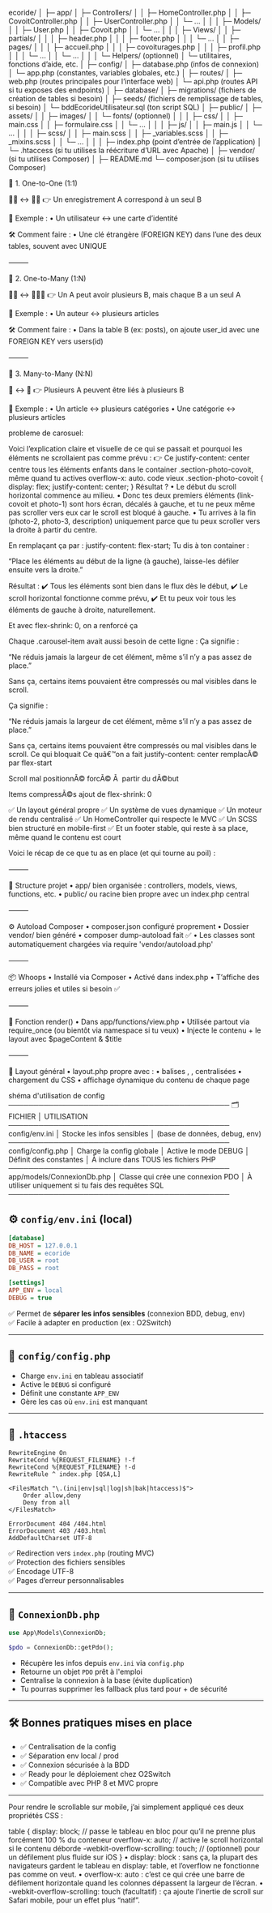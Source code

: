 ecoride/
│
├─ app/
│ ├─ Controllers/
│ │ ├─ HomeController.php
│ │ ├─ CovoitController.php
│ │ ├─ UserController.php
│ │ └─ ...
│ │
│ ├─ Models/
│ │ ├─ User.php
│ │ ├─ Covoit.php
│ │ └─ ...
│ │
│ ├─ Views/
│ │ ├─ partials/
│ │ │ ├─ header.php
│ │ │ ├─ footer.php
│ │ │ └─ ...
│ │ ├─ pages/
│ │ │ ├─ accueil.php
│ │ │ ├─ covoiturages.php
│ │ │ ├─ profil.php
│ │ │ └─ ...
│ │ └─ ...
│ │
│ └─ Helpers/ (optionnel)
│ └─ utilitaires, fonctions d’aide, etc.
│
├─ config/
│ ├─ database.php (infos de connexion)
│ └─ app.php (constantes, variables globales, etc.)
│
├─ routes/
│ ├─ web.php (routes principales pour l’interface web)
│ └─ api.php (routes API si tu exposes des endpoints)
│
├─ database/
│ ├─ migrations/ (fichiers de création de tables si besoin)
│ ├─ seeds/ (fichiers de remplissage de tables, si besoin)
│ └─ bddEcorideUtilisateur.sql (ton script SQL)
│
├─ public/
│ ├─ assets/
│ │ ├─ images/
│ │ └─ fonts/ (optionnel)
│ │
│ ├─ css/
│ │ ├─ main.css
│ │ ├─ formulaire.css
│ │ └─ ...
│ │
│ ├─ js/
│ │ ├─ main.js
│ │ └─ ...
│ │
│ ├─ scss/
│ │ ├─ main.scss
│ │ ├─ \_variables.scss
│ │ ├─ \_mixins.scss
│ │ └─ ...
│ │
│ ├─ index.php (point d’entrée de l’application)
│ └─ .htaccess (si tu utilises la réécriture d’URL avec Apache)
│
├─ vendor/ (si tu utilises Composer)
│
├─ README.md
└─ composer.json (si tu utilises Composer)

🔹 1. One-to-One (1:1)

🧍‍♂️ ↔️ 🧍‍♀️
👉 Un enregistrement A correspond à un seul B

📌 Exemple :
• Un utilisateur ↔️ une carte d’identité

🛠️ Comment faire :
• Une clé étrangère (FOREIGN KEY) dans l’une des deux tables, souvent avec UNIQUE

⸻

🔹 2. One-to-Many (1:N)

🧍‍♂️ ↔️ 👥👥👥
👉 Un A peut avoir plusieurs B, mais chaque B a un seul A

📌 Exemple :
• Un auteur ↔️ plusieurs articles

🛠️ Comment faire :
• Dans la table B (ex: posts), on ajoute user_id avec une FOREIGN KEY vers users(id)

⸻

🔹 3. Many-to-Many (N:N)

👥 ↔️ 👥
👉 Plusieurs A peuvent être liés à plusieurs B

📌 Exemple :
• Un article ↔️ plusieurs catégories
• Une catégorie ↔️ plusieurs articles

probleme de carosuel:

Voici l’explication claire et visuelle de ce qui se passait et pourquoi les éléments ne scrollaient pas comme prévu :
👉 Ce justify-content: center centre tous les éléments enfants dans le container .section-photo-covoit, même quand tu actives overflow-x: auto.
code vieux
.section-photo-covoit {
display: flex;
justify-content: center;
}
Résultat ?
• Le début du scroll horizontal commence au milieu.
• Donc tes deux premiers éléments (link-covoit et photo-1) sont hors écran, décalés à gauche, et tu ne peux même pas scroller vers eux car le scroll est bloqué à gauche.
• Tu arrives à la fin (photo-2, photo-3, description) uniquement parce que tu peux scroller vers la droite à partir du centre.

En remplaçant ça par :
justify-content: flex-start;
Tu dis à ton container :

“Place les éléments au début de la ligne (à gauche), laisse-les défiler ensuite vers la droite.”

Résultat :
✔️ Tous les éléments sont bien dans le flux dès le début,
✔️ Le scroll horizontal fonctionne comme prévu,
✔️ Et tu peux voir tous les éléments de gauche à droite, naturellement.

Et avec flex-shrink: 0, on a renforcé ça

Chaque .carousel-item avait aussi besoin de cette ligne :
Ça signifie :

“Ne réduis jamais la largeur de cet élément, même s’il n’y a pas assez de place.”

Sans ça, certains items pouvaient être compressés ou mal visibles dans le scroll.

Ça signifie :

“Ne réduis jamais la largeur de cet élément, même s’il n’y a pas assez de place.”

Sans ça, certains items pouvaient être compressés ou mal visibles dans le scroll.
Ce qui bloquait
Ce quâ€™on a fait
justify-content: center
remplacÃ© par flex-start

Scroll mal positionnÃ©
forcÃ© Ã  partir du dÃ©but

Items compressÃ©s
ajout de flex-shrink: 0

✅ Un layout général propre
✅ Un système de vues dynamique
✅ Un moteur de rendu centralisé
✅ Un HomeController qui respecte le MVC
✅ Un SCSS bien structuré en mobile-first
✅ Et un footer stable, qui reste à sa place, même quand le contenu est court

Voici le récap de ce que tu as en place (et qui tourne au poil) :

⸻

🧱 Structure projet
• app/ bien organisée : controllers, models, views, functions, etc.
• public/ ou racine bien propre avec un index.php central

⸻

⚙️ Autoload Composer
• composer.json configuré proprement
• Dossier vendor/ bien généré
• composer dump-autoload fait ✅
• Les classes sont automatiquement chargées via require 'vendor/autoload.php'

⸻

📦 Whoops
• Installé via Composer
• Activé dans index.php
• T’affiche des erreurs jolies et utiles si besoin ✅

⸻

🧠 Fonction render()
• Dans app/functions/view.php
• Utilisée partout via require_once (ou bientôt via namespace si tu veux)
• Injecte le contenu + le layout avec $pageContent & $title

⸻

📄 Layout général
• layout.php propre avec :
• balises <html>, <head>, <body> centralisées
• chargement du CSS
• affichage dynamique du contenu de chaque page

shéma d'utilisation de config
────────────────────────────────────────────
🗂️ FICHIER │ UTILISATION
────────────────────────────────────────────
config/env.ini │ Stocke les infos sensibles
│ (base de données, debug, env)
────────────────────────────────────────────
config/config.php │ Charge la config globale
│ Active le mode DEBUG
│ Définit des constantes
│ À inclure dans TOUS les fichiers PHP
────────────────────────────────────────────
app/models/ConnexionDb.php
│ Classe qui crée une connexion PDO
│ À utiliser uniquement si tu fais des requêtes SQL
────────────────────────────────────────────

## ⚙️ `config/env.ini` (local)

```ini
[database]
DB_HOST = 127.0.0.1
DB_NAME = ecoride
DB_USER = root
DB_PASS = root

[settings]
APP_ENV = local
DEBUG = true
```

✅ Permet de **séparer les infos sensibles** (connexion BDD, debug, env)  
✅ Facile à adapter en production (ex : O2Switch)

---

## 📄 `config/config.php`

-   Charge `env.ini` en tableau associatif
-   Active le `DEBUG` si configuré
-   Définit une constante `APP_ENV`
-   Gère les cas où `env.ini` est manquant

---

## 🔐 `.htaccess`

```
RewriteEngine On
RewriteCond %{REQUEST_FILENAME} !-f
RewriteCond %{REQUEST_FILENAME} !-d
RewriteRule ^ index.php [QSA,L]

<FilesMatch "\.(ini|env|sql|log|sh|bak|htaccess)$">
    Order allow,deny
    Deny from all
</FilesMatch>

ErrorDocument 404 /404.html
ErrorDocument 403 /403.html
AddDefaultCharset UTF-8
```

✅ Redirection vers `index.php` (routing MVC)  
✅ Protection des fichiers sensibles  
✅ Encodage UTF-8  
✅ Pages d’erreur personnalisables

---

## 🧠 `ConnexionDb.php`

```php
use App\Models\ConnexionDb;

$pdo = ConnexionDb::getPdo();
```

-   Récupère les infos depuis `env.ini` via `config.php`
-   Retourne un objet `PDO` prêt à l'emploi
-   Centralise la connexion à la base (évite duplication)
-   Tu pourras supprimer les fallback plus tard pour + de sécurité

---

## 🛠️ Bonnes pratiques mises en place

-   ✅ Centralisation de la config
-   ✅ Séparation env local / prod
-   ✅ Connexion sécurisée à la BDD
-   ✅ Ready pour le déploiement chez O2Switch
-   ✅ Compatible avec PHP 8 et MVC propre

---

Pour rendre le <table> scrollable sur mobile, j’ai simplement appliqué ces deux propriétés CSS :

table {
display: block; // passe le tableau en bloc pour qu’il ne prenne plus forcément 100 % du conteneur
overflow-x: auto; // active le scroll horizontal si le contenu déborde
-webkit-overflow-scrolling: touch; // (optionnel) pour un défilement plus fluide sur iOS
}
• display: block : sans ça, la plupart des navigateurs gardent le tableau en display: table, et l’overflow ne fonctionne pas comme on veut.
• overflow-x: auto : c’est ce qui crée une barre de défilement horizontale quand les colonnes dépassent la largeur de l’écran.
• -webkit-overflow-scrolling: touch (facultatif) : ça ajoute l’inertie de scroll sur Safari mobile, pour un effet plus “natif”.
